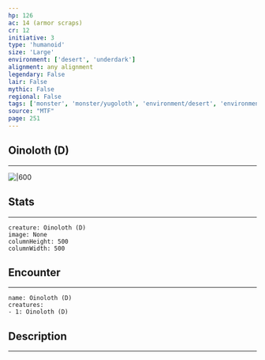 ```yaml
---
hp: 126
ac: 14 (armor scraps)
cr: 12
initiative: 3
type: 'humanoid'    
size: 'Large'
environment: ['desert', 'underdark']
alignment: any alignment
legendary: False
lair: False
mythic: False
regional: False
tags: ['monster', 'monster/yugoloth', 'environment/desert', 'environment/underdark']
source: "MTF"
page: 251
---
```


## Oinoloth (D)
---

![|600](D:/Program%20Files/5e.tools/img/bestiary/MTF/Oinoloth.jpg)

## Stats
---

```statblock
creature: Oinoloth (D)
image: None
columnHeight: 500
columnWidth: 500
```

## Encounter
---

```encounter-table
name: Oinoloth (D)
creatures:
- 1: Oinoloth (D)
```

## Description
---




